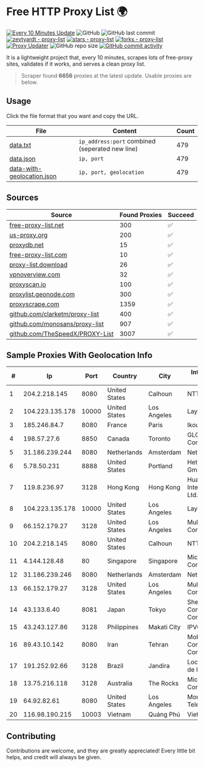 
# Free HTTP Proxy List 🌍

[![Every 10 Minutes Update](https://github.com/mertguvencli/http-proxy-list/actions/workflows/main.yml/badge.svg?branch=main)](https://github.com/mertguvencli/http-proxy-list/actions/workflows/main.yml)
![GitHub](https://img.shields.io/github/license/mertguvencli/http-proxy-list)
![GitHub last commit](https://img.shields.io/github/last-commit/mertguvencli/http-proxy-list)
[![zevtyardt - proxy-list](https://img.shields.io/static/v1?label=zevtyardt&message=proxy-list&color=blue&logo=github)](https://github.com/zevtyardt/proxy-list "Go to GitHub repo")
[![stars - proxy-list](https://img.shields.io/github/stars/zevtyardt/proxy-list?style=social)](https://github.com/zevtyardt/proxy-list)
[![forks - proxy-list](https://img.shields.io/github/forks/zevtyardt/proxy-list?style=social)](https://github.com/zevtyardt/proxy-list)
[![Proxy Updater](https://github.com/zevtyardt/proxy-list/workflows/Proxy%20Updater/badge.svg)](https://github.com/zevtyardt/proxy-list/actions?query=workflow:"Proxy+Updater")
![GitHub repo size](https://img.shields.io/github/repo-size/zevtyardt/proxy-list)
[![GitHub commit activity](https://img.shields.io/github/commit-activity/m/zevtyardt/proxy-list?logo=commits)](https://github.com/zevtyardt/proxy-list/commits/main)

It is a lightweight project that, every 10 minutes, scrapes lots of free-proxy sites, validates if it works, and serves a clean proxy list.

> Scraper found **6656** proxies at the latest update. Usable proxies are below.

## Usage

Click the file format that you want and copy the URL.

|File|Content|Count|
|----|-------|-----|
|[data.txt](https://raw.githubusercontent.com/mertguvencli/http-proxy-list/main/proxy-list/data.txt)|`ip_address:port` combined (seperated new line)|479|
|[data.json](https://raw.githubusercontent.com/mertguvencli/http-proxy-list/main/proxy-list/data.json)|`ip, port`|479|
|[data-with-geolocation.json](https://raw.githubusercontent.com/mertguvencli/http-proxy-list/main/proxy-list/data-with-geolocation.json)|`ip, port, geolocation`|479|

## Sources

|Source|Found Proxies|Succeed|
|------|-------------|-------|
|[free-proxy-list.net](https://free-proxy-list.net)|300|✅|
|[us-proxy.org](https://www.us-proxy.org)|200|✅|
|[proxydb.net](http://proxydb.net)|15|✅|
|[free-proxy-list.com](https://free-proxy-list.com/?page=&port=&type%5B%5D=http&type%5B%5D=https&up_time=0&search=Search)|10|✅|
|[proxy-list.download](https://www.proxy-list.download/HTTP)|26|✅|
|[vpnoverview.com](https://vpnoverview.com/privacy/anonymous-browsing/free-proxy-servers)|32|✅|
|[proxyscan.io](https://www.proxyscan.io)|100|✅|
|[proxylist.geonode.com](https://proxylist.geonode.com/api/proxy-list?limit=300&page=1&sort_by=lastChecked&sort_type=desc&protocols=http,https)|300|✅|
|[proxyscrape.com](https://api.proxyscrape.com/v2/?request=displayproxies&protocol=http&timeout=10000&country=all&ssl=all&anonymity=all)|1359|✅|
|[github.com/clarketm/proxy-list](https://raw.githubusercontent.com/clarketm/proxy-list/master/proxy-list-raw.txt)|400|✅|
|[github.com/monosans/proxy-list](https://raw.githubusercontent.com/monosans/proxy-list/main/proxies/http.txt)|907|✅|
|[github.com/TheSpeedX/PROXY-List](https://raw.githubusercontent.com/TheSpeedX/PROXY-List/master/http.txt)|3007|✅|


## Sample Proxies With Geolocation Info

|#|Ip|Port|Country|City|Internet Service Provider|
|-|--|----|-------|----|-------------------------|
|1|204.2.218.145|8080|United States|Calhoun|NTT America, Inc.|
|2|104.223.135.178|10000|United States|Los Angeles|LayerHost|
|3|185.246.84.7|8080|France|Paris|Ikoula Net SAS|
|4|198.57.27.6|8850|Canada|Toronto|GLOBALTELEHOST Corp.|
|5|31.186.239.244|8080|Netherlands|Amsterdam|NetSkope Inc|
|6|5.78.50.231|8888|United States|Portland|Hetzner Online GmbH|
|7|119.8.236.97|3128|Hong Kong|Hong Kong|Huawei International Pte. Ltd.|
|8|104.223.135.178|10000|United States|Los Angeles|LayerHost|
|9|66.152.179.27|3128|United States|Los Angeles|Multacom Corporation|
|10|204.2.218.145|8080|United States|Calhoun|NTT America, Inc.|
|11|4.144.128.48|80|Singapore|Singapore|Microsoft Corporation|
|12|31.186.239.246|8080|Netherlands|Amsterdam|NetSkope Inc|
|13|66.152.179.27|3128|United States|Los Angeles|Multacom Corporation|
|14|43.133.6.40|8081|Japan|Tokyo|Shenzhen Tencent Computer Systems Company Limited|
|15|43.243.127.86|3128|Philippines|Makati City|IPVG|
|16|89.43.10.142|8080|Iran|Tehran|Mobin Net Communication Company|
|17|191.252.92.66|3128|Brazil|Jandira|Locaweb Serviços de Internet S/A|
|18|13.75.216.118|3128|Australia|The Rocks|Microsoft Corporation|
|19|64.92.82.61|8080|United States|Los Angeles|Momentum Telecom, Inc.|
|20|116.98.190.215|10003|Vietnam|Quảng Phú|Viettel Corporation|



## Contributing

Contributions are welcome, and they are greatly appreciated! Every
little bit helps, and credit will always be given.

